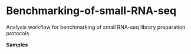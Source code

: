# Benchmarking-of-small-RNA-seq
Analysis workflow for benchmarking of small RNA-seq library preparation protocols

**Samples**
